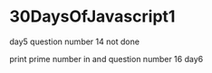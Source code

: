 # 30DaysOfJavascript1
day5 question number 14 not done

print prime number in and question number 16 day6

